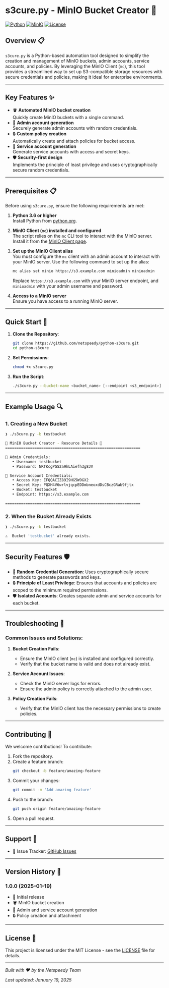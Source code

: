 # s3cure.py - MinIO Bucket Creator 🚀

[![Python](https://img.shields.io/badge/Python-3.12%2B-blue.svg)](https://www.python.org/)
[![MinIO](https://img.shields.io/badge/MinIO-Compatible-orange.svg)](https://min.io/)
[![License](https://img.shields.io/badge/License-MIT-yellow.svg)](LICENSE)

## Overview 📋

`s3cure.py` is a Python-based automation tool designed to simplify the creation and management of MinIO buckets, admin accounts, service accounts, and policies. By leveraging the MinIO Client (`mc`), this tool provides a streamlined way to set up S3-compatible storage resources with secure credentials and policies, making it ideal for enterprise environments.

---

## Key Features ✨

- 🪣 **Automated MinIO bucket creation**  
  Quickly create MinIO buckets with a single command.
- 👤 **Admin account generation**  
  Securely generate admin accounts with random credentials.
- 🔒 **Custom policy creation**  
  Automatically create and attach policies for bucket access.
- 🔑 **Service account generation**  
  Generate service accounts with access and secret keys.
- 🛡️ **Security-first design**  
  Implements the principle of least privilege and uses cryptographically secure random credentials.

---

## Prerequisites 📋

Before using `s3cure.py`, ensure the following requirements are met:

1. **Python 3.6 or higher**  
   Install Python from [python.org](https://www.python.org/).

2. **MinIO Client (`mc`) installed and configured**  
   The script relies on the `mc` CLI tool to interact with the MinIO server. Install it from the [MinIO Client page](https://min.io/docs/minio/linux/reference/minio-mc.html).

3. **Set up the MinIO Client alias**  
   You must configure the `mc` client with an admin account to interact with your MinIO server. Use the following command to set up the alias:

   ```bash
   mc alias set minio https://s3.example.com minioadmin minioadmin
   ```

   Replace `https://s3.example.com` with your MinIO server endpoint, and `minioadmin` with your admin username and password.

4. **Access to a MinIO server**  
   Ensure you have access to a running MinIO server.

---

## Quick Start 🚀

1. **Clone the Repository**:
   ```bash
   git clone https://github.com/netspeedy/python-s3cure.git
   cd python-s3cure
   ```

2. **Set Permissions**:
   ```bash
   chmod +x s3cure.py
   ```

3. **Run the Script**:
   ```bash
   ./s3cure.py --bucket-name <bucket_name> [--endpoint <s3_endpoint>]
   ```

---

## Example Usage 🔍

### 1. **Creating a New Bucket**
```bash
❯ ./s3cure.py -b testbucket

🌟 MinIO Bucket Creator - Resource Details 🌟
============================================================

🔑 Admin Credentials:
   • Username: testbucket
   • Password: NRTKcgPGS2a9hLAiefh3g8JV

🔐 Service Account Credentials:
   • Access Key: EFQQACIZ89I9HG5W9GX2
   • Secret Key: PQXH4V6wrlvjqcpEDDmbneoxdDsCBczGRab9fjtx
   • Bucket: testbucket
   • Endpoint: https://s3.example.com

============================================================
```

### 2. **When the Bucket Already Exists**
```bash
❯ ./s3cure.py -b testbucket

⚠️  Bucket 'testbucket' already exists.
```

---

## Security Features 🛡️

- 🔐 **Random Credential Generation**: Uses cryptographically secure methods to generate passwords and keys.
- 🔒 **Principle of Least Privilege**: Ensures that accounts and policies are scoped to the minimum required permissions.
- 🛡️ **Isolated Accounts**: Creates separate admin and service accounts for each bucket.

---

## Troubleshooting 🔧

### Common Issues and Solutions:

1. **Bucket Creation Fails**:
   - Ensure the MinIO client (`mc`) is installed and configured correctly.
   - Verify that the bucket name is valid and does not already exist.

2. **Service Account Issues**:
   - Check the MinIO server logs for errors.
   - Ensure the admin policy is correctly attached to the admin user.

3. **Policy Creation Fails**:
   - Verify that the MinIO client has the necessary permissions to create policies.

---

## Contributing 🤝

We welcome contributions! To contribute:

1. Fork the repository.
2. Create a feature branch:
   ```bash
   git checkout -b feature/amazing-feature
   ```
3. Commit your changes:
   ```bash
   git commit -m 'Add amazing feature'
   ```
4. Push to the branch:
   ```bash
   git push origin feature/amazing-feature
   ```
5. Open a pull request.

---

## Support 💬

- 🎫 Issue Tracker: [GitHub Issues](https://github.com/netspeedy/python-s3cure/issues)

---

## Version History 📌

### 1.0.0 (2025-01-19)
- 🚀 Initial release
- 🪣 MinIO bucket creation
- 🔑 Admin and service account generation
- 🔒 Policy creation and attachment

---

## License 📄

This project is licensed under the MIT License - see the [LICENSE](LICENSE) file for details.

---

*Built with ❤️ by the Netspeedy Team*

*Last updated: January 19, 2025*
